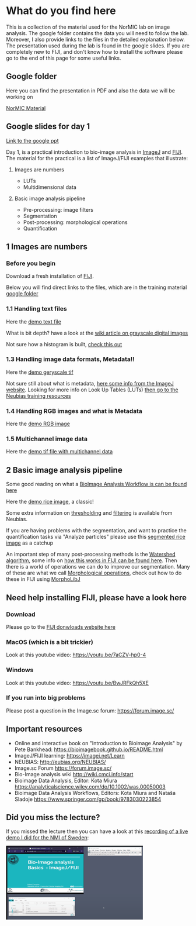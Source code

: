 # What do you find here

This is a collection of the material used for the NorMIC lab on image analysis. The google folder contains the data you will need to follow the lab. Moreover, I also provide links to the files in the detailed explanation below. The presentation used during the lab is found in the google slides. If you are completely new to FIJI, and don't know how to install the software please go to the end of this page for some useful links.

## Google folder

Here you can find the presentation in PDF and also the data we will be working on

[NorMIC Material](https://drive.google.com/drive/folders/1ASx1uBnLG7xr8hqTlWnkWvnNvj-uJ3sI?usp=sharing)

## Google slides for day 1

[Link to the google ppt](https://docs.google.com/presentation/d/1ic1tvGotdSsfa66PMfWprfFOx4ATRQpMvK5gVgvuik0/edit?usp=sharing)

Day 1, is a practical introduction to bio-image analysis in [ImageJ](https://imagej.nih.gov/ij/index.html) and [FIJI](https://imagej.net/Fiji). The material for the practical is a list of ImageJ/FIJI examples that illustrate:

1. Images are numbers
    * LUTs
    * Multidimensional data

2. Basic image analysis pipeline
    * Pre-processing: image filters
    * Segmentation
    * Post-processing: morphological operations
    * Quantification

## 1 Images are numbers

### Before you begin

Download a fresh installation of [FIJI](https://imagej.net/software/fiji/).

Below you will find direct links to the files, which are in the training material [google folder](https://drive.google.com/drive/folders/1ASx1uBnLG7xr8hqTlWnkWvnNvj-uJ3sI?usp=sharing)

### 1.1 Handling text files

Here the [demo text file](https://drive.google.com/file/d/1VA9DQERBfkuMvp9PeRRF4h7pAd1jmFkH/view?usp=sharing)

What is bit depth? have a look at the [wiki article on grayscale digital images](https://en.wikipedia.org/wiki/Grayscale)

Not sure how a histogram is built, [check this out](https://en.wikipedia.org/wiki/Histogram)

### 1.3 Handling image data formats, Metadata!!

Here the [demo geryscale tif](https://drive.google.com/file/d/1DjRwK5mXse9H2DQyjhlxonRsXn1rbysc/view?usp=sharing)

Not sure still about what is metadata, [here some info from the ImageJ website](https://imagej.net/formats/metadata). Looking for more info on Look Up Tables (LUTs) [then go to the Neubias training resources](https://neubias.github.io/training-resources/lut/index.html)

### 1.4 Handling RGB images and what is Metadata

Here the [demo RGB image](https://drive.google.com/file/d/1ViNTNl1s9rYLGgpebO3EG0va4mB3RRrT/view?usp=sharing)

### 1.5 Multichannel image data

Here the [demo tif file with multichannel data](https://drive.google.com/file/d/1lcEEsiIpKZfQwrvAmdn2WeCBTEmrmFEu/view?usp=sharing)

## 2 Basic image analysis pipeline

Some good reading on what a [BioImage Analysis Workflow is can be found here](http://eubias.org/NEUBIAS/workflows-components-bioimage-analysis-neubias-concept/)

Here the [demo rice image](https://drive.google.com/file/d/1Wm-QEs4XcJ-cu42mStFtWK-QC7C5adQY/view?usp=sharing), a classic!

Some extra information on [thresholding](https://neubias.github.io/training-resources/binarization/index.html) and [filtering](https://neubias.github.io/training-resources/filter_neighbourhood/) is available from Neubias.

If you are having problems with the segmentation, and want to practice the quantification tasks via "Analyze particles" please use this [segmented rice image](https://drive.google.com/file/d/1P8WEHL9ds0u2I4QPyu4KGqcB685B0HXu/view?usp=sharing) as a catchup

An important step of many post-processing methods is the [Watershed algorithm](https://en.wikipedia.org/wiki/Watershed_(image_processing)), some info on [how this works in FIJI can be found here](https://imagej.net/plugins/classic-watershed). Then there is a world of operations we can do to improve our segmentation. Many of these are what we call [Morphological operations](https://en.wikipedia.org/wiki/Mathematical_morphology), check out how to do these in FIJI using [MorphoLibJ](https://imagej.net/plugins/morpholibj)

## Need help installing FIJI, please have a look here

### Download

Please go to the [FIJI donwloads website here](https://imagej.net/software/fiji/downloads)

### MacOS (which is a bit trickier)

Look at this youtube video: https://youtu.be/7aCZV-hp0-4

### Windows

Look at this youtube video: https://youtu.be/BwJRFkQh5XE

### If you run into big problems

Please post a question in the Image.sc forum: https://forum.image.sc/

## Important resources

* Online and interactive book on "Introduction to Bioimage Analysis" by Pete Bankhead: https://bioimagebook.github.io/README.html
* ImageJ/FIJI learning: https://imagej.net/Learn 
* NEUBIAS: http://eubias.org/NEUBIAS/
* Image.sc Forum https://forum.image.sc/
* Bio-Image analysis wiki http://wiki.cmci.info/start
* Bioimage Data Analysis, Editor: Kota Miura https://analyticalscience.wiley.com/do/10.1002/was.00050003
* Bioimage Data Analysis Workflows, Editors: Kota Miura and Nataša Sladoje https://www.springer.com/gp/book/9783030223854

## Did you miss the lecture?

If you missed the lecture then you can have a look at this [recording of a live demo I did for the NMI of Sweden](https://youtu.be/_9TWrzm3vBg):

[![Go here for the recording of the live demo](./misc/NMI_2021.gif)](https://youtu.be/_9TWrzm3vBg)